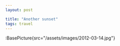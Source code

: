 ```yaml
---
layout: post

title: "Another sunset"
tags: travel
---
```


:BasePicture{src="/assets/images/2012-03-14.jpg"}

<!--more-->
